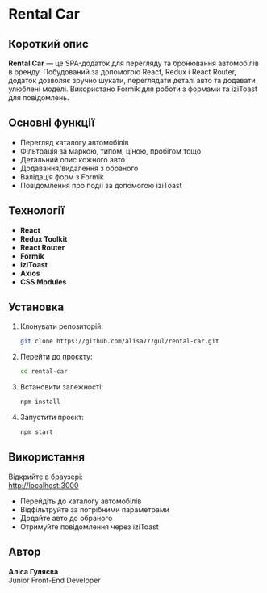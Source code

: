 # Rental Car

## Короткий опис

**Rental Car** — це SPA-додаток для перегляду та бронювання автомобілів в оренду. Побудований за допомогою React, Redux і React Router, додаток дозволяє зручно шукати, переглядати деталі авто та додавати улюблені моделі. Використано Formik для роботи з формами та iziToast для повідомлень.

## Основні функції

- Перегляд каталогу автомобілів
- Фільтрація за маркою, типом, ціною, пробігом тощо
- Детальний опис кожного авто
- Додавання/видалення з обраного
- Валідація форм з Formik
- Повідомлення про події за допомогою iziToast


## Технології

- **React**
- **Redux Toolkit**
- **React Router**
- **Formik**
- **iziToast**
- **Axios**
- **CSS Modules**

## Установка

1. Клонувати репозиторій:

   ```bash
   git clone https://github.com/alisa777gul/rental-car.git
   ```

2. Перейти до проєкту:

   ```bash
   cd rental-car
   ```

3. Встановити залежності:

   ```bash
   npm install
   ```

4. Запустити проєкт:

   ```bash
   npm start
   ```

## Використання

Відкрийте в браузері:  
[http://localhost:3000](http://localhost:3000)

- Перейдіть до каталогу автомобілів
- Відфільтруйте за потрібними параметрами
- Додайте авто до обраного
- Отримуйте повідомлення через iziToast

## Автор

**Аліса Гуляєва**  
Junior Front-End Developer

